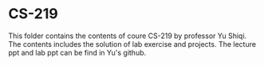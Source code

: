 # CS-219
This folder contains the contents of coure CS-219 by professor Yu Shiqi. The contents includes the solution of lab exercise and projects. The lecture ppt and lab ppt can be find in Yu's github.
